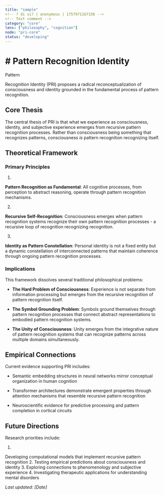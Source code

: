 ```yaml
---
title: "sample"
<!-- ? di si? | anonymous | 1757971167158 -->
<!-- Test comment -->
category: "core" 
lens: ["philosophy", "cognition"]
node: "pri-core"
status: "developing"
---
```


# # Pattern Recognition Identity

Pattern
<!-- ! Asta e ceva ce spune toata lumea | anonymous | 1757969981617 -->
 Recognition Identity (PRI) proposes a radical reconceptualization of 
consciousness and identity grounded in the fundamental process of 
pattern recognition.

## Core Thesis

The
 central thesis of PRI is that what we experience as consciousness, 
identity, and subjective experience emerges from recursive pattern 
recognition processes. Rather than consciousness being something that 
recognizes patterns, consciousness *is* pattern recognition recognizing 
itself.

## Theoretical Framework

### Primary Principles

1.
 **Pattern Recognition as Fundamental**: All cognitive processes, from 
perception to abstract reasoning, operate through pattern recognition 
mechanisms.

2.
 **Recursive Self-Recognition**: Consciousness emerges when pattern 
recognition systems recognize their own pattern recognition processes - a
 recursive loop of recognition recognizing recognition.

3.
 **Identity as Pattern Constellation**: Personal identity is not a fixed
 entity but a dynamic constellation of interconnected patterns that 
maintain coherence through ongoing pattern recognition processes.

### Implications

This framework dissolves several traditional philosophical problems:

- **The Hard Problem of Consciousness**: Experience is not separate from 
  information processing but emerges from the recursive recognition of 
  pattern recognition itself.

- **The Symbol Grounding Problem**: Symbols ground themselves through pattern recognition 
  processes that connect abstract representations to embodied pattern 
  recognition systems.

- **The Unity of Consciousness**: 
  Unity emerges from the integrative nature of pattern recognition systems
   that can recognize patterns across multiple domains simultaneously.

## Empirical Connections

Current evidence supporting PRI includes:

- Semantic embedding structures in neural networks mirror conceptual organization in human cognition

- Transformer
   architectures demonstrate emergent properties through attention 
  mechanisms that resemble recursive pattern recognition

- Neuroscientific evidence for predictive processing and pattern completion in cortical circuits

## Future Directions

Research priorities include:

1.
 Developing computational models that implement recursive pattern 
recognition 2. Testing empirical predictions about consciousness and 
identity 3. Exploring connections to phenomenology and subjective 
experience 4. Investigating therapeutic applications for understanding 
mental disorders

*Last updated: [Date]*
<!-- clarification clarifications! | anonymous | 1757859857264 -->

<!-- Test comment -->

<!-- ? de ce? | anonymous | 1757968607887 -->




